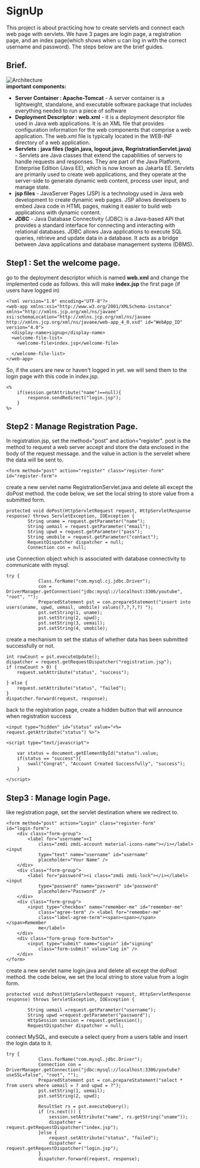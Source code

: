 # SignUp
This project is about practicing how to create servlets and connect each web page with servlets. We have 3 pages are login page, a registration page, and an index page(which shows when u can log in with the correct username and password). The steps below are the brief guides.
## Brief.
![Architecture](https://github.com/caunhach/SignUp/blob/main/arch.png)<br>
<strong>important components: </strong><br>
- <strong>Server Container : Apache-Tomcat</strong> - A server container is a lightweight, standalone, and executable software package that includes everything needed to run a piece of software
- <strong>Deployment Descriptor : web.xml</strong> -  it is a deployment descriptor file used in Java web applications. It is an XML file that provides configuration information for the web components that comprise a web application. The web.xml file is typically located in the WEB-INF directory of a web application.
- <strong>Servlets : java files (login.java, logout.java, RegristrationServlet.java)</strong> - Servlets are Java classes that extend the capabilities of servers to handle requests and responses. They are part of the Java Platform, Enterprise Edition (Java EE), which is now known as Jakarta EE. Servlets are primarily used to create web applications, and they operate at the server-side to generate dynamic web content, process user input, and manage state.
- <strong>jsp files</strong> - JavaServer Pages (JSP) is a technology used in Java web development to create dynamic web pages. JSP allows developers to embed Java code in HTML pages, making it easier to build web applications with dynamic content.
- <strong>JDBC</strong> - Java Database Connectivity (JDBC) is a Java-based API that provides a standard interface for connecting and interacting with relational databases. JDBC allows Java applications to execute SQL queries, retrieve and update data in a database. It acts as a bridge between Java applications and database management systems (DBMS).
## Step1 : Set the welcome page.
go to the deployment descriptor which is named <strong>web.xml</strong> and change the implemented code as follows. this will make <strong>index.jsp</strong> the first page (if users have logged in)
```
<?xml version="1.0" encoding="UTF-8"?>
<web-app xmlns:xsi="http://www.w3.org/2001/XMLSchema-instance" xmlns="http://xmlns.jcp.org/xml/ns/javaee" xsi:schemaLocation="http://xmlns.jcp.org/xml/ns/javaee http://xmlns.jcp.org/xml/ns/javaee/web-app_4_0.xsd" id="WebApp_ID" version="4.0">
  <display-name>signup</display-name>
  <welcome-file-list>
    <welcome-file>index.jsp</welcome-file>
 
  </welcome-file-list>
</web-app>
```
So, if the users are new or haven't logged in yet. we will send them to the login page with this code in index.jsp.
```
<%
	if(session.getAttribute("name")==null){
		response.sendRedirect("login.jsp");
	}
%>
```
## Step2 : Manage Registration Page.
In registration.jsp, set the method="post" and action="register". post is the method to request a web server accept and store the data enclosed in the body of the request message. and the value in action is the servelet where the data will be sent to.
```
<form method="post" action="register" class="register-form" id="register-form">
```
create a new servlet name RegistrationServlet.java and delete all except the doPost method. the code below, we set the local string to store value from a submitted form.
```
protected void doPost(HttpServletRequest request, HttpServletResponse response) throws ServletException, IOException {
		String uname = request.getParameter("name");
		String uemail = request.getParameter("email");
		String upwd = request.getParameter("pass");
		String umobile = request.getParameter("contact");
		RequestDispatcher dispatcher = null;
		Connection con = null;
```
use Connection object which is associated with database connectivity to communicate with mysql.
```
try {
			Class.forName("com.mysql.cj.jdbc.Driver");
			con = DriverManager.getConnection("jdbc:mysql://localhost:3306/youtube", "root", "");
			PreparedStatement pst = con.prepareStatement("insert into users(uname, upwd, uemail, umobile) values(?,?,?,?) ");
			pst.setString(1, uname);
			pst.setString(2, upwd);
			pst.setString(3, uemail);
			pst.setString(4, umobile);
```
create a mechanism to set the status of whether data has been submitted successfully or not.
```
int rowCount = pst.executeUpdate();
dispatcher = request.getRequestDispatcher("registration.jsp");
if (rowCount > 0) {
	request.setAttribute("status", "success");
				
} else {
	request.setAttribute("status", "failed");
}
dispatcher.forward(request, response);
```
back to the registration page, create a hidden button that will announce when registration success
```
<input type="hidden" id="status" value="<%= request.getAttribute("status") %>">
```
```
<script type="text/javascript">

	var status = document.getElementById("status").value;
	if(status == "success"){
		swal("Congrat", "Account Created Successfully", "success");
	}

</script>
```
## Step3 : Manage login Page.
like registration page, set the servlet destination where we redirect to.
```
<form method="post" action="Login" class="register-form"
id="login-form">
	<div class="form-group">
		<label for="username"><I
			class="zmdi zmdi-account material-icons-name"></i></label> <input
			type="text" name="username" id="username"
			placeholder="Your Name" />
	</div>
	<div class="form-group">
		<label for="password"><i class="zmdi zmdi-lock"></i></label> <input
			type="password" name="password" id="password"
			placeholder="Password" />
	</div>
	<div class="form-group">
		<input type="checkbox" name="remember-me" id="remember-me"
			class="agree-term" /> <label for="remember-me"
			class="label-agree-term"><span><span></span></span>Remember
			me</label>
	</div>
	<div class="form-group form-button">
		<input type="submit" name="signin" id="signing"
			class="form-submit" value="Log in" />
	</div>
</form>
```
create a new servlet name login.java and delete all except the doPost method. the code below, we set the local string to store value from a login form.
```
protected void doPost(HttpServletRequest request, HttpServletResponse response) throws ServletException, IOException {
		
		String uemail =request.getParameter("username");
		String upwd =request.getParameter("password");
		HttpSession session = request.getSession();
		RequestDispatcher dispatcher = null;
```
connect MySQL, and execute a select query from a users table and insert the login data to it.
```
try {
			Class.forName("com.mysql.jdbc.Driver");
			Connection con = DriverManager.getConnection("jdbc:mysql://localhost:3306/youtube?useSSL=false", "root", "");
			PreparedStatement pst = con.prepareStatement("select * from users where uemail = ? and upwd = ?");
			pst.setString(1, uemail);
			pst.setString(2, upwd);
			
			ResultSet rs = pst.executeQuery();
			if (rs.next()) {
				session.setAttribute("name", rs.getString("uname"));
				dispatcher = request.getRequestDispatcher("index.jsp");
			}else {
				request.setAttribute("status", "failed");
				dispatcher = request.getRequestDispatcher("login.jsp");
			}
			dispatcher.forward(request, response);
```
